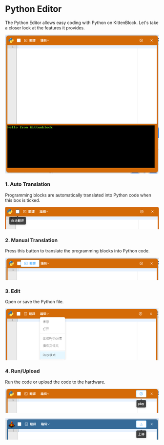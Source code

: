 # Python Editor

The Python Editor allows easy coding with Python on KittenBlock. Let's take a closer look at the features it provides.

![](./images/python1.png)

### 1. Auto Translation

Programming blocks are automatically translated into Python code when this box is ticked.

![](./images/python2.png)

### 2. Manual Translation

Press this button to translate the programming blocks into Python code.

![](./images/python3.png)

### 3. Edit

Open or save the Python file.

![](./images/python4.png)

### 4. Run/Upload

Run the code or upload the code to the hardware.

![](./images/python5.png)

![](./images/python6.png)